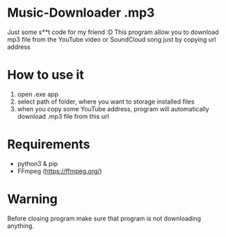 # Music-Downloader .mp3
Just some s**t code for my friend :D
This program allow you to download mp3 file from the YouTube video or SoundCloud song just by copying url address

# How to use it
1. open .exe app
2. select path of folder, where you want to storage installed files
3. when you copy some YouTube address, program will automatically download .mp3 file from this url

# Requirements
* python3 & pip
* FFmpeg (https://ffmpeg.org/)

# Warning
Before closing program make sure that program is not downloading anything.
